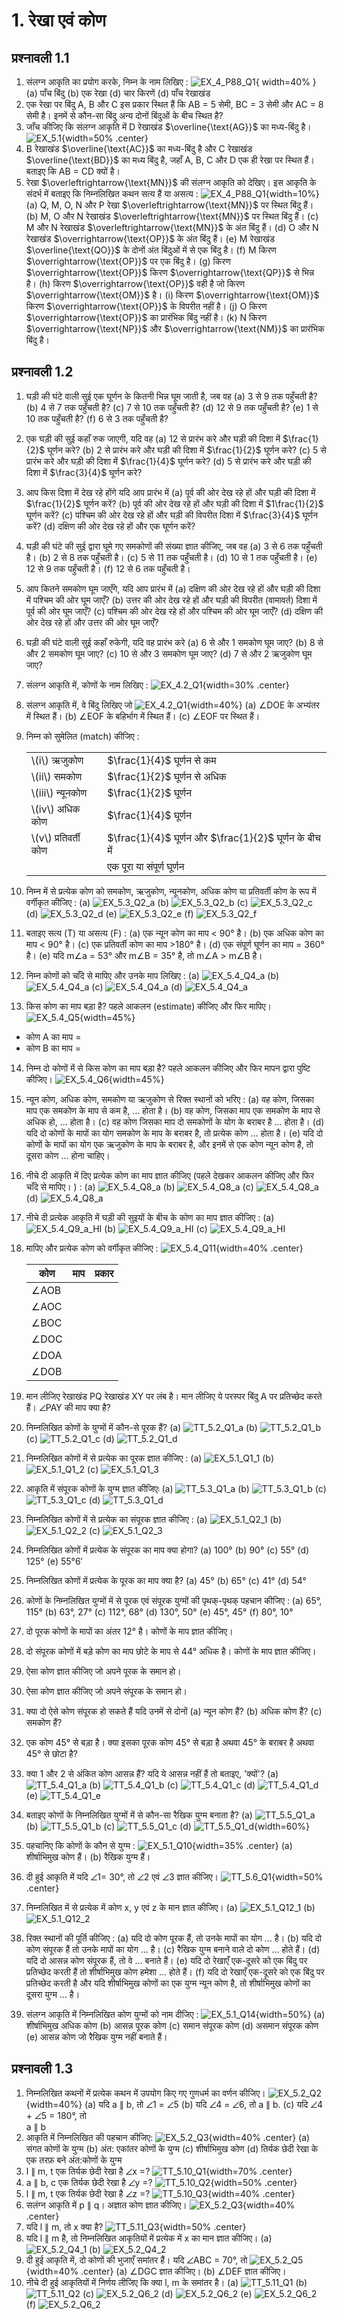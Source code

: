 # 1. रेखा एवं कोण

## प्रश्‍नावली 1.1

1. संलग्न आकृति का प्रयोग करके, निम्न के नाम लिखिए :
   ![EX_4_P88_Q1](Assets/MATH_VI/EX_4.1_Q1.svg){ width=40% }
   (a) पाँच बिंदु
   (b) एक रेखा
   (d) चार किरणें
   (d) पाँच रेखाखंड
1. एक रेखा पर बिंदु A, B और C इस प्रकार स्थित हैं कि AB = 5 सेमी, BC = 3 सेमी और AC = 8 सेमी है। इनमें से कौन-सा बिंदु अन्य दोनों बिंदुओं के बीच स्थित है?
1. जाँच कीजिए कि संलग्न आकृति में D रेखाखंड $\overline{\text{AG}}$ का मध्य-बिंदु है।
   ![EX_5.1](Assets/MATH_VI/EX_5.1_Q5.svg){width=50% .center}
1. B रेखाखंड $\overline{\text{AC}}$ का मध्य-बिंदु है और C रेखाखंड $\overline{\text{BD}}$ का मध्य बिंदु है, जहाँ A, B, C और D एक ही रेखा पर स्थित हैं। बताइए कि AB = CD क्यों है।
1. रेखा $\overleftrightarrow{\text{MN}}$ की संलग्न आकृति को देखिए। इस आकृति के संदर्भ में बताइए कि निम्नलिखित कथन सत्य हैं या असत्य :
   ![EX_4_P88_Q1](Assets/MATH_VI/EX_4.1_Q6.svg){width=10%}
   (a) Q, M, O, N और P रेखा $\overleftrightarrow{\text{MN}}$ पर स्थित बिंदु हैं।
   (b) M, O और N रेखाखंड $\overleftrightarrow{\text{MN}}$ पर स्थित बिंदु हैं।
   (c) M और N रेखाखंड $\overleftrightarrow{\text{MN}}$ के अंत बिंदु हैं।
   (d) O और N रेखाखंड $\overrightarrow{\text{OP}}$ के अंत बिंदु हैं।
   (e) M रेखाखंड $\overline{\text{QO}}$ के दोनों अंत बिंदुओं में से एक बिंदु है।
   (f) M किरण $\overrightarrow{\text{OP}}$ पर एक बिंदु है।
   (g) किरण $\overrightarrow{\text{OP}}$ किरण $\overrightarrow{\text{QP}}$ से भिन्न है।
   (h) किरण $\overrightarrow{\text{OP}}$ वही है जो किरण $\overrightarrow{\text{OM}}$ है।
   (i) किरण $\overrightarrow{\text{OM}}$ किरण $\overrightarrow{\text{OP}}$ के विपरीत नहीं है।
   (j) O किरण $\overrightarrow{\text{OP}}$ का प्रारंभिक बिंदु नहीं है।
   (k) N किरण $\overrightarrow{\text{NP}}$ और $\overrightarrow{\text{NM}}$ का प्रारंभिक बिंदु है।

## प्रश्‍नावली 1.2

1. घड़ी की घंटे वाली सुई एक घूर्णन के कितनी भिन्न घूम जाती है, जब वह
   (a) 3 से 9 तक पहुँचती है?
   (b) 4 से 7 तक पहुँचती है?
   (c) 7 से 10 तक पहुँचती है?
   (d) 12 से 9 तक पहुँचती है?
   (e) 1 से 10 तक पहुँचती है?
   (f) 6 से 3 तक पहुँचती है?
2. एक घड़ी की सुई कहाँ रुक जाएगी, यदि वह
   (a) 12 से प्रारंभ करे और घड़ी की दिशा में $\frac{1}{2}$ घूर्णन करे?
   (b) 2 से प्रारंभ करे और घड़ी की दिशा में $\frac{1}{2}$ घूर्णन करे?
   (c) 5 से प्रारंभ करे और घड़ी की दिशा में $\frac{1}{4}$ घूर्णन करे?
   (d) 5 से प्रारंभ करे और घड़ी की दिशा में $\frac{3}{4}$ घूर्णन करे?
3. आप किस दिशा में देख रहे होंगे यदि आप प्रारंभ में
   (a) पूर्व की ओर देख रहे हों और घड़ी की दिशा में $\frac{1}{2}$ घूर्णन करें?
   (b) पूर्व की ओर देख रहे हों और घड़ी की दिशा में $1\frac{1}{2}$ घूर्णन करें?
   (c) पश्चिम की ओर देख रहे हों और घड़ी की विपरीत दिशा में $\frac{3}{4}$ घूर्णन करें?
   (d) दक्षिण की ओर देख रहे हों और एक घूर्णन करें?
4. घड़ी की घंटे की सुई द्वारा घूमे गए समकोणों की संख्या ज्ञात कीजिए, जब वह
   (a) 3 से 6 तक पहुँचती है।
   (b) 2 से 8 तक पहुँचती है।
   (c) 5 से 11 तक पहुँचती है।
   (d) 10 से 1 तक पहुँचती है।
   (e) 12 से 9 तक पहुँचती है।
   (f) 12 से 6 तक पहुँचती है।
5. आप कितने समकोण घूम जाएँगे, यदि आप प्रारंभ में
   (a) दक्षिण की ओर देख रहे हों और घड़ी की दिशा में पश्चिम की ओर घूम जाएँ?
   (b) उत्तर की ओर देख रहे हों और घड़ी की विपरीत (वामावर्त) दिशा में पूर्व की ओर घूम जाएँ?
   (c) पश्चिम की ओर देख रहे हों और पश्चिम की ओर घूम जाएँ?
   (d) दक्षिण की ओर देख रहे हों और उत्तर की ओर घूम जाएँ?
6. घड़ी की घंटे वाली सुई कहाँ रुकेगी, यदि वह प्रारंभ करे
   (a) 6 से और 1 समकोण घूम जाए?
   (b) 8 से और 2 समकोण घूम जाए?
   (c) 10 से और 3 समकोण घूम जाए?
   (d) 7 से और 2 ऋजुकोण घूम जाए?
7. संलग्न आकृति में, कोणों के नाम लिखिए :
   ![EX_4.2_Q1](Assets/MATH_VI/EX_4.3_Q1.svg){width=30% .center}
8. संलग्न आकृति में, वे बिंदु लिखिए जो ![EX_4.2_Q1](Assets/MATH_VI/EX_4.3_Q2.svg){width=40%}
   (a) ∠DOE के अभ्यंतर में स्थित हैं।
   (b) ∠EOF के बहिर्भाग में स्थित हैं।
   (c) ∠EOF पर स्थित हैं।
9. निम्न को सुमेलित (match) कीजिए :

   <table class="table"><tr><td>\(i\) ऋजुकोण </td><td>$\frac{1}{4}$ घूर्णन से कम</td></tr>
   <tr><td>\(ii\) समकोण</td><td>$\frac{1}{2}$ घूर्णन से अधिक</td></tr>
   <tr><td>\(iii\) न्यूनकोण</td><td>$\frac{1}{2}$ घूर्णन</td></tr>
   <tr><td>\(iv\) अधिक कोण</td><td>$\frac{1}{4}$ घूर्णन</td></tr>
   <tr><td>\(v\) प्रतिवर्ती कोण</td><td>$\frac{1}{4}$ घूर्णन और $\frac{1}{2}$ घूर्णन के बीच में</td></tr>
   <tr><td></td><td>एक पूरा या संपूर्ण घूर्णन</td></tr></table>

10. निम्न में से प्रत्येक कोण को समकोण, ऋजुकोण, न्यूनकोण, अधिक कोण या प्रतिवर्ती कोण के रूप में वर्गीकृत कीजिए :
    (a) ![EX_5.3_Q2_a](Assets/MATH_VI/EX_5.3_Q2_a.svg)
    (b) ![EX_5.3_Q2_b](Assets/MATH_VI/EX_5.3_Q2_b.svg)
    (c) ![EX_5.3_Q2_c](Assets/MATH_VI/EX_5.3_Q2_c.svg)
    (d) ![EX_5.3_Q2_d](Assets/MATH_VI/EX_5.3_Q2_d.svg)
    (e) ![EX_5.3_Q2_e](Assets/MATH_VI/EX_5.3_Q2_e.svg)
    (f) ![EX_5.3_Q2_f](Assets/MATH_VI/EX_5.3_Q2_f.svg)
11. बताइए सत्य (T) या असत्य (F) :
    (a) एक न्यून कोण का माप < 90° है।
    (b) एक अधिक कोण का माप < 90° है।
    (c) एक प्रतिवर्ती कोण का माप >180° है।
    (d) एक संपूर्ण घूर्णन का माप = 360° है।
    (e) यदि m∠a = 53° और m∠B = 35° है, तो m∠A > m∠B है।
12. निम्न कोणों को चाँदे से मापिए और उनके माप लिखिए :
    (a) ![EX_5.4_Q4_a](Assets/MATH_VI/EX_5.4_Q4_a.svg)
    (b) ![EX_5.4_Q4_a](Assets/MATH_VI/EX_5.4_Q4_b.svg)
    (c) ![EX_5.4_Q4_a](Assets/MATH_VI/EX_5.4_Q4_c.svg)
    (d) ![EX_5.4_Q4_a](Assets/MATH_VI/EX_5.4_Q4_d.svg)
13. किस कोण का माप बड़ा है?
    पहले आकलन (estimate) कीजिए और फिर मापिए। ![EX_5.4_Q5](Assets/MATH_VI/EX_5.4_Q5.svg){width=45%}

- कोण A का माप =
- कोण B का माप =

14. निम्न दो कोणों में से किस कोण का माप बड़ा है? पहले आकलन कीजिए और फिर मापन द्वारा पुष्टि कीजिए। ![EX_5.4_Q6](Assets/MATH_VI/EX_5.4_Q6.svg){width=45%}
15. न्यून कोण, अधिक कोण, समकोण या ऋजुकोण से रिक्त स्थानों को भरिए :
    (a) वह कोण, जिसका माप एक समकोण के माप से कम है, … होता है।
    (b) वह कोण, जिसका माप एक समकोण के माप से अधिक हो, … होता है।
    (c) वह कोण जिसका माप दो समकोणों के योग के बराबर है … होता है।
    (d) यदि दो कोणों के मापों का योग समकोण के माप के बराबर है, तो प्रत्येक कोण … होता है।
    (e) यदि दो कोणों के मापों का योग एक ऋजुकोण के माप के बराबर है, और इनमें से एक कोण न्यून कोण है, तो दूसरा कोण … होना चाहिए।
16. नीचे दी आकृति में दिए प्रत्येक कोण का माप ज्ञात कीजिए (पहले देखकर आकलन कीजिए और फिर चाँदे से मापिए। ) :
    (a) ![EX_5.4_Q8_a](Assets/MATH_VI/EX_5.4_Q8_a.svg)
    (b) ![EX_5.4_Q8_a](Assets/MATH_VI/EX_5.4_Q8_b.svg)
    (c) ![EX_5.4_Q8_a](Assets/MATH_VI/EX_5.4_Q8_c.svg)
    (d) ![EX_5.4_Q8_a](Assets/MATH_VI/EX_5.4_Q8_d.svg)
17. नीचे दी प्रत्येक आकृति में घड़ी की सुइयों के बीच के कोण का माप ज्ञात कीजिए :
    (a) ![EX_5.4_Q9_a_HI](Assets/MATH_VI/EX_5.4_Q9_a_HI.svg)
    (b) ![EX_5.4_Q9_a_HI](Assets/MATH_VI/EX_5.4_Q9_b_HI.svg)
    (c) ![EX_5.4_Q9_a_HI](Assets/MATH_VI/EX_5.4_Q9_c_HI.svg)
18. मापिए और प्रत्येक कोण को वर्गीकृत कीजिए : ![EX_5.4_Q11](Assets/MATH_VI/EX_5.4_Q11.svg){width=40% .center}

    | कोण  | माप | प्रकार |
    | ---- | --- | ------ |
    | ∠AOB |     |        |
    | ∠AOC |     |        |
    | ∠BOC |     |        |
    | ∠DOC |     |        |
    | ∠DOA |     |        |
    | ∠DOB |     |        |

19. मान लीजिए रेखाखंड PQ रेखाखंड XY पर लंब है। मान लीजिए ये परस्पर बिंदु A पर प्रतिच्छेद करते हैं। ∠PAY की माप क्या है?
20. निम्नलिखित कोणों के युग्मों में कौन-से पूरक हैं?
    (a) ![TT_5.2_Q1_a](Assets/MATH_VII/TT_5.2_Q1_a.svg)
    (b) ![TT_5.2_Q1_b](Assets/MATH_VII/TT_5.2_Q1_b.svg)
    (c) ![TT_5.2_Q1_c](Assets/MATH_VII/TT_5.2_Q1_c.svg)
    (d) ![TT_5.2_Q1_d](Assets/MATH_VII/TT_5.2_Q1_d.svg)
21. निम्नलिखित कोणों में से प्रत्येक का पूरक ज्ञात कीजिए :
    (a) ![EX_5.1_Q1_1](Assets/MATH_VII/EX_5.1_Q1_1.svg)
    (b) ![EX_5.1_Q1_2](Assets/MATH_VII/EX_5.1_Q1_2.svg)
    (c) ![EX_5.1_Q1_3](Assets/MATH_VII/EX_5.1_Q1_3.svg)
22. आकृति में संपूरक कोणों के युग्म ज्ञात कीजिएः
    (a) ![TT_5.3_Q1_a](Assets/MATH_VII/TT_5.3_Q1_a.svg)
    (b) ![TT_5.3_Q1_b](Assets/MATH_VII/TT_5.3_Q1_b.svg)
    (c) ![TT_5.3_Q1_c](Assets/MATH_VII/TT_5.3_Q1_c.svg)
    (d) ![TT_5.3_Q1_d](Assets/MATH_VII/TT_5.3_Q1_d.svg)
23. निम्नलिखित कोणों में से प्रत्येक का संपूरक ज्ञात कीजिए :
    (a) ![EX_5.1_Q2_1](Assets/MATH_VII/EX_5.1_Q2_1.svg)
    (b) ![EX_5.1_Q2_2](Assets/MATH_VII/EX_5.1_Q2_2.svg)
    (c) ![EX_5.1_Q2_3](Assets/MATH_VII/EX_5.1_Q2_3.svg)
24. निम्नलिखित कोणों में प्रत्येक के संपूरक का माप क्या होगा?
    (a) 100°
    (b) 90°
    (c) 55°
    (d) 125°
    (e) 55°6&prime;
25. निम्नलिखित कोणों में प्रत्येक के पूरक का माप क्या है?
    (a) 45°
    (b) 65°
    (c) 41°
    (d) 54°
26. कोणों के निम्नलिखित युग्मों में से पूरक एवं संपूरक युग्मों की पृथक्-पृथक् पहचान कीजिए :
    (a) 65°, 115°
    (b) 63°, 27°
    (c) 112°, 68°
    (d) 130°, 50°
    (e) 45°, 45°
    (f) 80°, 10°
27. दो पूरक कोणों के मापों का अंतर 12° है। कोणों के माप ज्ञात कीजिए।
28. दो संपूरक कोणों में बड़े कोण का माप छोटे के माप से 44° अधिक है। कोणों के माप ज्ञात कीजिए।
29. ऐसा कोण ज्ञात कीजिए जो अपने पूरक के समान हो।
30. ऐसा कोण ज्ञात कीजिए जो अपने संपूरक के समान हो।
31. क्या दो ऐसे कोण संपूरक हो सकते हैं यदि उनमें से दोनों
    (a) न्यून कोण हैं?
    (b) अधिक कोण हैं?
    (c) समकोण हैं?
32. एक कोण 45° से बड़ा है। क्या इसका पूरक कोण 45° से बड़ा है अथवा 45° के बराबर है अथवा 45° से छोटा है?
33. क्या 1 और 2 से अंकित कोण आसन्न हैं? यदि ये आसन्न नहीं हैं तो बताइए, 'क्यों'?
    (a) ![TT_5.4_Q1_a](Assets/MATH_VII/TT_5.4_Q1_a.svg)
    (b) ![TT_5.4_Q1_b](Assets/MATH_VII/TT_5.4_Q1_b.svg)
    (c) ![TT_5.4_Q1_c](Assets/MATH_VII/TT_5.4_Q1_c.svg)
    (d) ![TT_5.4_Q1_d](Assets/MATH_VII/TT_5.4_Q1_d.svg)
    (e) ![TT_5.4_Q1_e](Assets/MATH_VII/TT_5.4_Q1_e.svg)
34. बताइए कोणों के निम्नलिखित युग्मों में से कौन-सा रैखिक युग्म बनाता है?
    (a) ![TT_5.5_Q1_a](Assets/MATH_VII/TT_5.5_Q1_a.svg)
    (b) ![TT_5.5_Q1_b](Assets/MATH_VII/TT_5.5_Q1_b.svg)
    (c) ![TT_5.5_Q1_c](Assets/MATH_VII/TT_5.5_Q1_c.svg)
    (d) ![TT_5.5_Q1_d](Assets/MATH_VII/TT_5.5_Q1_d.svg){width=60%}
35. पहचानिए कि कोणों के कौन से युग्म : ![EX_5.1_Q10](Assets/MATH_VII/EX_5.1_Q10.svg){width=35% .center}
    (a) शीर्षाभिमुख कोण हैं।
    (b) रैखिक युग्म हैं।
36. दी हुई आकृति में यदि ∠1= 30°, तो ∠2 एवं ∠3 ज्ञात कीजिए। ![TT_5.6_Q1](Assets/MATH_VII/TT_5.6_Q1.svg){width=50% .center}
37. निम्नलिखित में से प्रत्येक में कोण x, y एवं z के मान ज्ञात कीजिए।
    (a) ![EX_5.1_Q12_1](Assets/MATH_VII/EX_5.1_Q12_1.svg)
    (b) ![EX_5.1_Q12_2](Assets/MATH_VII/EX_5.1_Q12_2.svg)
38. रिक्त स्थानों की पूर्ति कीजिए :
    (a) यदि दो कोण पूरक हैं, तो उनके मापों का योग … है।
    (b) यदि दो कोण संपूरक हैं तो उनके मापों का योग … है।
    (c) रैखिक युग्म बनाने वाले दो कोण … होते हैं।
    (d) यदि दो आसन्न कोण संपूरक हैं, तो वे … बनाते हैं।
    (e) यदि दो रेखाएँ एक-दूसरे को एक बिंदु पर प्रतिच्छेद करती हैं तो शीर्षाभिमुख कोण हमेशा … होते हैं।
    (f) यदि दो रेखाएँ एक-दूसरे को एक बिंदु पर प्रतिच्छेद करती है और यदि शीर्षाभिमुख कोणों का एक युग्म न्यून कोण है, तो शीर्षाभिमुख कोणों का दूसरा युग्म … है।
39. संलग्न आकृति में निम्नलिखित कोण युग्मों को नाम दीजिए : ![EX_5.1_Q14](Assets/MATH_VII/EX_5.1_Q14.svg){width=50%}
    (a) शीर्षाभिमुख अधिक कोण
    (b) आसन्न पूरक कोण
    (c) समान संपूरक कोण
    (d) असमान संपूरक कोण
    (e) आसन्न कोण जो रैखिक युग्म नहीं बनाते हैं।

## प्रश्‍नावली 1.3

1. निम्नलिखित कथनों में प्रत्येक कथन में उपयोग किए गए गुणधर्म का वर्णन कीजिए। ![EX_5.2_Q2](Assets/MATH_VII/EX_5.2_Q1.svg){width=40%}
   (a) यदि a ∥ b, तो ∠1 = ∠5
   (b) यदि ∠4 = ∠6, तो a ∥ b.
   (c) यदि ∠4 + ∠5 = 180°, तो <br> a ∥ b
2. आकृति में निम्नलिखित की पहचान कीजिए: ![EX_5.2_Q3](Assets/MATH_VII/EX_5.2_Q2.svg){width=40% .center}
   (a) संगत कोणों के युग्म
   (b) अंत: एकांतर कोणों के युग्म
   (c) शीर्षाभिमुख कोण
   (d) तिर्यक छेदी रेखा के एक तरफ़ बने अंत:कोणों के युग्म
3. l ∥ m, t एक तिर्यक छेदी रेखा है ∠x =? ![TT_5.10_Q1](Assets/MATH_VII/TT_5.10_Q1.svg){width=70% .center}
4. a ∥ b, c एक तिर्यक छेदी रेखा है ∠y =? ![TT_5.10_Q2](Assets/MATH_VII/TT_5.10_Q2.svg){width=50% .center}
5. l ∥ m, t एक तिर्यक छेदी रेखा है ∠z =? ![TT_5.10_Q3](Assets/MATH_VII/TT_5.10_Q3.svg){width=40% .center}
6. सलंग्न आकृति में p ∥ q। अज्ञात कोण ज्ञात कीजिए। ![EX_5.2_Q3](Assets/MATH_VII/EX_5.2_Q3.svg){width=40% .center}
7. यदि l ∥ m, तो x क्या है? ![TT_5.11_Q3](Assets/MATH_VII/TT_5.11_Q3.svg){width=50% .center}
8. यदि l ∥ m है, तो निम्नलिखित आकृतियों में प्रत्येक में x का मान ज्ञात कीजिए।
   (a) ![EX_5.2_Q4_1](Assets/MATH_VII/EX_5.2_Q4_1.svg)
   (b) ![EX_5.2_Q4_2](Assets/MATH_VII/EX_5.2_Q4_2.svg)
9. दी हुई आकृति में, दो कोणों की भुजाएँ समांतर हैं।
   यदि ∠ABC = 70°, तो ![EX_5.2_Q5](Assets/MATH_VII/EX_5.2_Q5.svg){width=40% .center}
   (a) ∠DGC ज्ञात कीजिए।
   (b) ∠DEF ज्ञात कीजिए।
10. नीचे दी हुई आकृतियों में निर्णय लीजिए कि क्या l, m के समांतर है।
    (a) ![TT_5.11_Q1](Assets/MATH_VII/TT_5.11_Q1.svg)
    (b) ![TT_5.11_Q2](Assets/MATH_VII/TT_5.11_Q2.svg)
    (c) ![EX_5.2_Q6_2](Assets/MATH_VII/EX_5.2_Q6_1.svg)
    (d) ![EX_5.2_Q6_2](Assets/MATH_VII/EX_5.2_Q6_2.svg)
    (e) ![EX_5.2_Q6_2](Assets/MATH_VII/EX_5.2_Q6_3.svg)
    (f) ![EX_5.2_Q6_2](Assets/MATH_VII/EX_5.2_Q6_4.svg)
